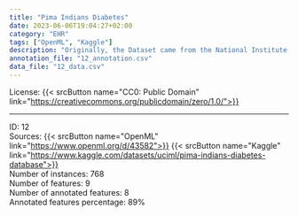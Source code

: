 ```yaml
---
title: "Pima Indians Diabetes"
date: 2023-06-06T19:04:27+02:00
category: "EHR"
tags: ["OpenML", "Kaggle"]
description: "Originally, the Dataset came from the National Institute of Diabetes and Digestive and Kidney Diseases, but data was restricted because of ethical guidelines. The objective of the experiment is to predict whether a patient has diabetes based on certain diagnostic measurements. This dataset is one of the most popular data used to introduce machine learning methods."
annotation_file: "12_annotation.csv"
data_file: "12_data.csv"
---
```


License: {{< srcButton name="CC0: Public Domain" link="https://creativecommons.org/publicdomain/zero/1.0/">}} 

 --- 
ID: 12 \
Sources: {{< srcButton name="OpenML" link="https://www.openml.org/d/43582">}} {{< srcButton name="Kaggle" link="https://www.kaggle.com/datasets/uciml/pima-indians-diabetes-database">}}  \
Number of instances: 768 \
Number of features: 9 \
Number of annotated features: 8 \
Annotated features percentage: 89% 
